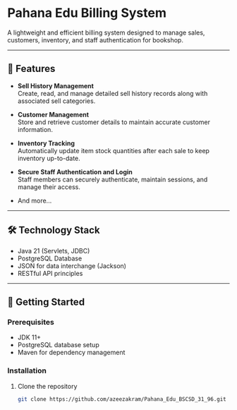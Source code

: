 # Pahana Edu Billing System

A lightweight and efficient billing system designed to manage sales, customers, inventory, and staff authentication for bookshop.

---

## 📌 Features

- **Sell History Management**  
  Create, read, and manage detailed sell history records along with associated sell categories.

- **Customer Management**  
  Store and retrieve customer details to maintain accurate customer information.

- **Inventory Tracking**  
  Automatically update item stock quantities after each sale to keep inventory up-to-date.

- **Secure Staff Authentication and Login**  
  Staff members can securely authenticate, maintain sessions, and manage their access.

- And more...

---

## 🛠️ Technology Stack

- Java 21 (Servlets, JDBC)
- PostgreSQL Database
- JSON for data interchange (Jackson)
- RESTful API principles

---

## 🚀 Getting Started

### Prerequisites

- JDK 11+
- PostgreSQL database setup
- Maven for dependency management

### Installation

1. Clone the repository
   ```bash
   git clone https://github.com/azeezakram/Pahana_Edu_BSCSD_31_96.git
